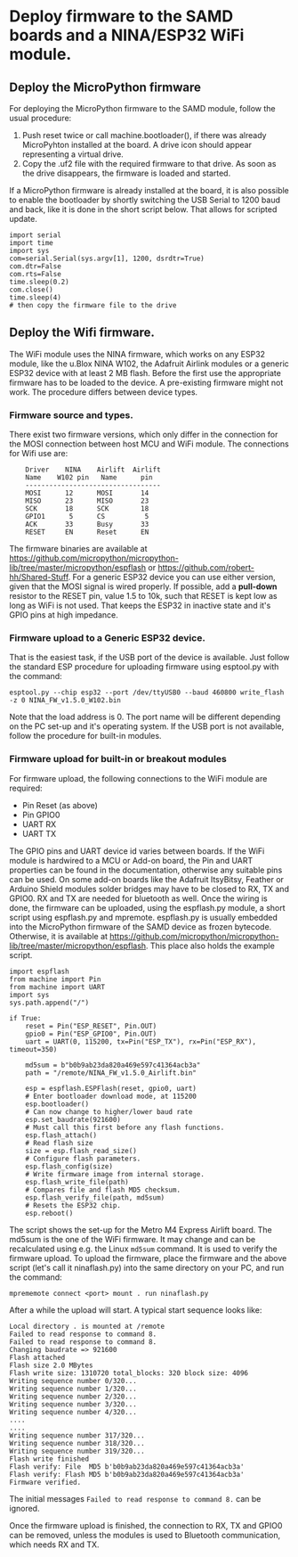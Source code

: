 # Deploy firmware to the SAMD boards and a NINA/ESP32 WiFi module.

## Deploy the MicroPython firmware

For deploying the MicroPython firmware to the SAMD module, follow
the usual procedure:

1. Push reset twice or call machine.bootloader(), if there was already
   MicroPyhton installed at the board. A drive icon should appear
   representing a virtual drive.
2. Copy the .uf2 file with the required firmware to that drive. As
   soon as the drive disappears, the firmware is loaded and started.

If a MicroPython firmware is already installed at the board, it is also
possible to enable the bootloader by shortly switching the USB Serial
to 1200 baud and back, like it is done in the short script below. That
allows for scripted update.

```Py
import serial
import time
import sys
com=serial.Serial(sys.argv[1], 1200, dsrdtr=True)
com.dtr=False
com.rts=False
time.sleep(0.2)
com.close()
time.sleep(4)
# then copy the firmware file to the drive
```

## Deploy the Wifi firmware.

The WiFi module uses the NINA firmware, which works on any ESP32 module,
like the u.Blox NINA W102, the Adafruit Airlink modules or a generic
ESP32 device with at least 2 MB flash. Before the first use the appropriate
firmware has to be loaded to the device. A pre-existing firmware might
not work. The procedure differs between device types.

### Firmware source and types.

There exist two firmware versions, which only differ in the connection
for the MOSI connection between host MCU and WiFi module. The connections
for Wifi use are:
```
    Driver    NINA    Airlift  Airlift
    Name    W102 pin   Name      pin
    ----------------------------------
    MOSI      12      MOSI       14
    MISO      23      MISO       23
    SCK       18      SCK        18
    GPIO1      5      CS          5
    ACK       33      Busy       33
    RESET     EN      Reset      EN
```
The firmware binaries are available at https://github.com/micropython/micropython-lib/tree/master/micropython/espflash or https://github.com/robert-hh/Shared-Stuff.
For a generic ESP32 device you can use either version, given that the
MOSI signal is wired properly. If possible, add a **pull-down** resistor to
the RESET pin, value 1.5 to 10k, such that RESET is kept low as long as
WiFi is not used. That keeps the ESP32 in inactive state and it's GPIO pins
at high impedance.

### Firmware upload to a Generic ESP32 device. 

That is the easiest task, if the USB port of the device is available. Just
follow the standard ESP procedure for uploading firmware using esptool.py with
the command:

```
esptool.py --chip esp32 --port /dev/ttyUSB0 --baud 460800 write_flash -z 0 NINA_FW_v1.5.0_W102.bin
```

Note that the load address is 0. The port name will be different depending on
the PC set-up and it's operating system. If the USB port is not available, follow
the procedure for built-in modules.

### Firmware upload for built-in or breakout modules

For firmware upload, the following connections to the WiFi module are required:

- Pin Reset (as above)
- Pin GPIO0
- UART RX
- UART TX

The GPIO pins and UART device id varies between boards. If the WiFi module is hardwired
to a MCU or Add-on board, the Pin and UART properties can be found in the documentation,
otherwise any suitable pins can be used. On some add-on boards like the Adafruit ItsyBitsy,
Feather or Arduino Shield modules solder bridges may have to be closed to RX, TX and GPIO0.
RX and TX are needed for bluetooth as well.
Once the wiring is done, the firmware can be uploaded, using the espflash.py module, a short script
using espflash.py and mpremote. espflash.py is usually embedded into the MicroPython firmware
of the SAMD device as frozen bytecode. Otherwise, it is available at https://github.com/micropython/micropython-lib/tree/master/micropython/espflash. This place also holds the example script.

```
import espflash
from machine import Pin
from machine import UART
import sys
sys.path.append("/")

if True:
    reset = Pin("ESP_RESET", Pin.OUT)
    gpio0 = Pin("ESP_GPIO0", Pin.OUT)
    uart = UART(0, 115200, tx=Pin("ESP_TX"), rx=Pin("ESP_RX"), timeout=350)

    md5sum = b"b0b9ab23da820a469e597c41364acb3a"
    path = "/remote/NINA_FW_v1.5.0_Airlift.bin"

    esp = espflash.ESPFlash(reset, gpio0, uart)
    # Enter bootloader download mode, at 115200
    esp.bootloader()
    # Can now change to higher/lower baud rate
    esp.set_baudrate(921600)
    # Must call this first before any flash functions.
    esp.flash_attach()
    # Read flash size
    size = esp.flash_read_size()
    # Configure flash parameters.
    esp.flash_config(size)
    # Write firmware image from internal storage.
    esp.flash_write_file(path)
    # Compares file and flash MD5 checksum.
    esp.flash_verify_file(path, md5sum)
    # Resets the ESP32 chip.
    esp.reboot()
```

The script shows the set-up for the Metro M4 Express Airlift board. 
The md5sum is the one of the WiFi firmware. It may change and
can be recalculated using e.g. the Linux `md5sum` command. It is used to
verify the firmware upload. To upload the firmware, place the firmware
and the above script (let's call it ninaflash.py) into the same directory
on your PC, and run the command:
```
mprememote connect <port> mount . run ninaflash.py
```
After a while the upload will start. A typical start sequence looks like:
```
Local directory . is mounted at /remote
Failed to read response to command 8.
Failed to read response to command 8.
Changing baudrate => 921600
Flash attached
Flash size 2.0 MBytes
Flash write size: 1310720 total_blocks: 320 block size: 4096
Writing sequence number 0/320...
Writing sequence number 1/320...
Writing sequence number 2/320...
Writing sequence number 3/320...
Writing sequence number 4/320...
....
....
Writing sequence number 317/320...
Writing sequence number 318/320...
Writing sequence number 319/320...
Flash write finished
Flash verify: File  MD5 b'b0b9ab23da820a469e597c41364acb3a'
Flash verify: Flash MD5 b'b0b9ab23da820a469e597c41364acb3a'
Firmware verified.
```
The initial messages `Failed to read response to command 8.`
can be ignored.

Once the firmware upload is finished, the connection to RX, TX and GPIO0
can be removed, unless the modules is used to Bluetooth communication,
which needs RX and TX.
